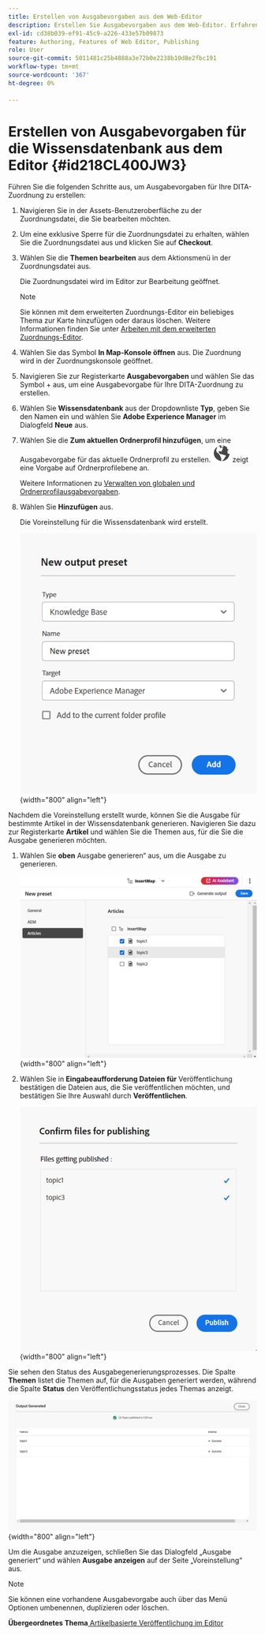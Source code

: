 ```yaml
---
title: Erstellen von Ausgabevorgaben aus dem Web-Editor
description: Erstellen Sie Ausgabevorgaben aus dem Web-Editor. Erfahren Sie, wie Sie eine Ausgabevorgabe in AEM Guides bearbeiten, umbenennen, duplizieren und löschen können.
exl-id: cd38b039-ef91-45c9-a226-433e57b09873
feature: Authoring, Features of Web Editor, Publishing
role: User
source-git-commit: 5011481c25b4888a3e72b0e2238b10d8e2fbc191
workflow-type: tm+mt
source-wordcount: '367'
ht-degree: 0%

---
```


# Erstellen von Ausgabevorgaben für die Wissensdatenbank aus dem Editor {#id218CL400JW3}

Führen Sie die folgenden Schritte aus, um Ausgabevorgaben für Ihre DITA-Zuordnung zu erstellen:

1. Navigieren Sie in der Assets-Benutzeroberfläche zu der Zuordnungsdatei, die Sie bearbeiten möchten.

1. Um eine exklusive Sperre für die Zuordnungsdatei zu erhalten, wählen Sie die Zuordnungsdatei aus und klicken Sie auf **Checkout**.

1. Wählen Sie die **Themen bearbeiten** aus dem Aktionsmenü in der Zuordnungsdatei aus.

   Die Zuordnungsdatei wird im Editor zur Bearbeitung geöffnet.

   >[!NOTE]
   >
   > Sie können mit dem erweiterten Zuordnungs-Editor ein beliebiges Thema zur Karte hinzufügen oder daraus löschen. Weitere Informationen finden Sie unter [Arbeiten mit dem erweiterten Zuordnungs-Editor](map-editor-advanced-map-editor.md#).

1. Wählen Sie das Symbol **In Map-Konsole öffnen** aus. Die Zuordnung wird in der Zuordnungskonsole geöffnet.

1. Navigieren Sie zur Registerkarte **Ausgabevorgaben** und wählen Sie das Symbol + aus, um eine Ausgabevorgabe für Ihre DITA-Zuordnung zu erstellen.

1. Wählen Sie **Wissensdatenbank** aus der Dropdownliste **Typ**, geben Sie den Namen ein und wählen Sie **Adobe Experience Manager** im Dialogfeld **Neue** aus.
1. Wählen Sie die **Zum aktuellen Ordnerprofil hinzufügen**, um eine Ausgabevorgabe für das aktuelle Ordnerprofil zu erstellen. ![Ordnerprofilsymbol](images/global-preset-icon.svg) zeigt eine Vorgabe auf Ordnerprofilebene an.

   Weitere Informationen zu [Verwalten von globalen und Ordnerprofilausgabevorgaben](./web-editor-manage-output-presets.md).

1. Wählen Sie **Hinzufügen** aus.

   Die Voreinstellung für die Wissensdatenbank wird erstellt.


   ![Neue ](images/knowledge-base-preset-dialog-box.png){width="800" align="left"}

Nachdem die Voreinstellung erstellt wurde, können Sie die Ausgabe für bestimmte Artikel in der Wissensdatenbank generieren. Navigieren Sie dazu zur Registerkarte **Artikel** und wählen Sie die Themen aus, für die Sie die Ausgabe generieren möchten.
1. Wählen Sie **oben** Ausgabe generieren“ aus, um die Ausgabe zu generieren.

   ![](images/add-preset-articles-tab_cs.png){width="800" align="left"}

1. Wählen Sie in **Eingabeaufforderung Dateien für** Veröffentlichung bestätigen die Dateien aus, die Sie veröffentlichen möchten, und bestätigen Sie Ihre Auswahl durch **Veröffentlichen**.

   ![Neue ](images/knowledge-base-confirm-files-for-publishing.png){width="800" align="left"}

Sie sehen den Status des Ausgabegenerierungsprozesses. Die Spalte **Themen** listet die Themen auf, für die Ausgaben generiert werden, während die Spalte **Status** den Veröffentlichungsstatus jedes Themas anzeigt.


![](images/add-preset-output-generated_cs.png){width="800" align="left"}

Um die Ausgabe anzuzeigen, schließen Sie das Dialogfeld „Ausgabe generiert“ und wählen **Ausgabe anzeigen** auf der Seite „Voreinstellung“ aus.


>[!NOTE]
>
> Sie können eine vorhandene Ausgabevorgabe auch über das Menü Optionen umbenennen, duplizieren oder löschen.



**Übergeordnetes Thema**[ Artikelbasierte Veröffentlichung im Editor](web-editor-article-publishing.md)
